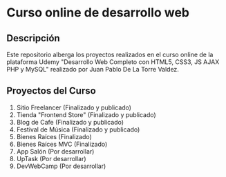 # Curso online de desarrollo web

## Descripción

Este repositorio alberga los proyectos realizados en el curso online de la plataforma Udemy "Desarrollo Web Completo con HTML5, CSS3, JS AJAX PHP y MySQL" realizado por Juan Pablo De La Torre Valdez.

## Proyectos del Curso

1. Sitio Freelancer (Finalizado y publicado)
2. Tienda "Frontend Store" (Finalizado y publicado)
3. Blog de Cafe (Finalizado y publicado)
4. Festival de Música (Finalizado y publicado)
5. Bienes Raíces (Finalizado)
6. Bienes Raíces MVC (Finalizado)
7. App Salón (Por desarrollar)
8. UpTask (Por desarrollar)
9. DevWebCamp (Por desarrollar)
